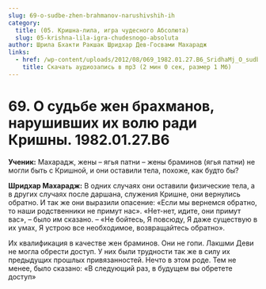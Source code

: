 ```yaml
---
slug: 69-o-sudbe-zhen-brahmanov-narushivshih-ih
category:
  title: (05. Кришна-лила, игра чудесного Абсолюта)
  slug: 05-krishna-lila-igra-chudesnogo-absoluta
author: Шрила Бхакти Ракшак Шридхар Дев-Госвами Махарадж
links:
  - href: /wp-content/uploads/2012/08/069_1982.01.27.B6_SridhaMj_O_sudbe_jen_brahmanov_narushivshih_ih_volyu_radi_Krishny.mp3
    title: Скачать аудиозапись в mp3 (2 мин 0 сек, размер 1 Мб)
---
```


# 69. О судьбе жен брахманов, нарушивших их волю ради Кришны. 1982.01.27.B6

**Ученик:** Махарадж, жены – ягья патни – жены браминов (ягья патни) не могли быть с Кришной, и они оставили тела, похоже, как будто бы?

**Шридхар Махарадж:** В одних случаях они оставили физические тела, а в других случаях после даршана, служения Кришне, они вернулись обратно. И так же они выразили опасение: «Если мы вернемся обратно, то наши родственники не примут нас». «Нет-нет, идите, они примут вас», – было им сказано. – «Не бойтесь, Я повсюду, Я даже существую в их умах, Я устрою все необходимое, возвращайтесь обратно».

Их квалификация в качестве жен браминов. Они не гопи. Лакшми Деви не могла обрести доступ. У них были трудности так же в силу их предыдущих прошлых привязанностей. Нечто в этом роде. Тем не менее, было сказано: «В следующий раз, в будущем вы обретете доступ»

